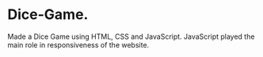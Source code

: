 # Dice-Game.
Made a Dice Game using HTML, CSS and JavaScript. JavaScript played the main role in responsiveness of the website.
